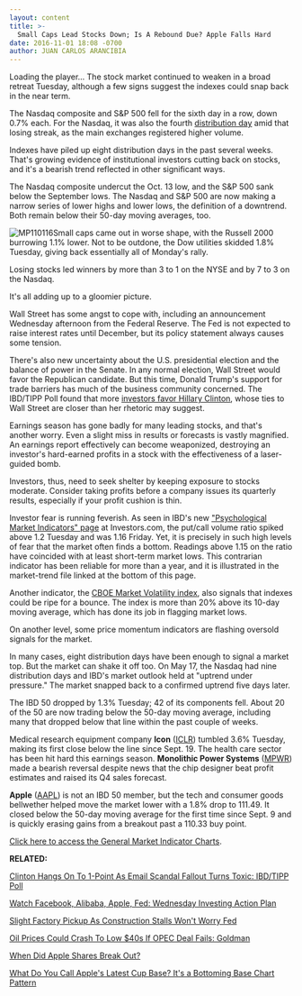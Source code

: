 ```yaml
---
layout: content
title: >-
  Small Caps Lead Stocks Down; Is A Rebound Due? Apple Falls Hard
date: 2016-11-01 18:08 -0700
author: JUAN CARLOS ARANCIBIA
---
```






Loading the player...
The stock market continued to weaken in a broad retreat Tuesday, although a few signs suggest the indexes could snap back in the near term.


The Nasdaq composite and S&P 500 fell for the sixth day in a row, down 0.7% each. For the Nasdaq, it was also the fourth [distribution day](http://education.investors.com/lesson.aspx?id=735759&sourceid=735764) amid that losing streak, as the main exchanges registered higher volume.


Indexes have piled up eight distribution days in the past several weeks. That's growing evidence of institutional investors cutting back on stocks, and it's a bearish trend reflected in other significant ways.


The Nasdaq composite undercut the Oct. 13 low, and the S&P 500 sank below the September lows. The Nasdaq and S&P 500 are now making a narrow series of lower highs and lower lows, the definition of a downtrend. Both remain below their 50-day moving averages, too.


![MP110116](https://www.investors.com/wp-content/uploads/2016/11/MP110116-215x300.png)Small caps came out in worse shape, with the Russell 2000 burrowing 1.1% lower. Not to be outdone, the Dow utilities skidded 1.8% Tuesday, giving back essentially all of Monday's rally.


Losing stocks led winners by more than 3 to 1 on the NYSE and by 7 to 3 on the Nasdaq.


It's all adding up to a gloomier picture.


Wall Street has some angst to cope with, including an announcement Wednesday afternoon from the Federal Reserve. The Fed is not expected to raise interest rates until December, but its policy statement always causes some tension.


There's also new uncertainty about the U.S. presidential election and the balance of power in the Senate. In any normal election, Wall Street would favor the Republican candidate. But this time, Donald Trump's support for trade barriers has much of the business community concerned. The IBD/TIPP Poll found that more [investors favor Hillary Clinton](https://www.investors.com/politics/editorials/why-do-investors-seem-to-favor-hillary-clinton-ibdtipp-poll/), whose ties to Wall Street are closer than her rhetoric may suggest.


Earnings season has gone badly for many leading stocks, and that's another worry. Even a slight miss in results or forecasts is vastly magnified. An earnings report effectively can become weaponized, destroying an investor's hard-earned profits in a stock with the effectiveness of a laser-guided bomb.


Investors, thus, need to seek shelter by keeping exposure to stocks moderate. Consider taking profits before a company issues its quarterly results, especially if your profit cushion is thin.


Investor fear is running feverish. As seen in IBD's new ["Psychological Market Indicators" page](http://research.investors.com/psychological-market-indicators/) at Investors.com, the put/call volume ratio spiked above 1.2 Tuesday and was 1.16 Friday. Yet, it is precisely in such high levels of fear that the market often finds a bottom. Readings above 1.15 on the ratio have coincided with at least short-term market lows. This contrarian indicator has been reliable for more than a year, and it is illustrated in the market-trend file linked at the bottom of this page.


Another indicator, the [CBOE Market Volatility index](http://research.investors.com/psychological-market-indicators/chart?type=volatility), also signals that indexes could be ripe for a bounce. The index is more than 20% above its 10-day moving average, which has done its job in flagging market lows.


On another level, some price momentum indicators are flashing oversold signals for the market.


In many cases, eight distribution days have been enough to signal a market top. But the market can shake it off too. On May 17, the Nasdaq had nine distribution days and IBD's market outlook held at "uptrend under pressure." The market snapped back to a confirmed uptrend five days later.


The IBD 50 dropped by 1.3% Tuesday; 42 of its components fell. About 20 of the 50 are now trading below the 50-day moving average, including many that dropped below that line within the past couple of weeks.


Medical research equipment company **Icon** ([ICLR](https://research.investors.com/quote.aspx?symbol=ICLR)) tumbled 3.6% Tuesday, making its first close below the line since Sept. 19. The health care sector has been hit hard this earnings season. **Monolithic Power Systems** ([MPWR](https://research.investors.com/quote.aspx?symbol=MPWR)) made a bearish reversal despite news that the chip designer beat profit estimates and raised its Q4 sales forecast.


**Apple** ([AAPL](https://research.investors.com/quote.aspx?symbol=AAPL)) is not an IBD 50 member, but the tech and consumer goods bellwether helped move the market lower with a 1.8% drop to 111.49. It closed below the 50-day moving average for the first time since Sept. 9 and is quickly erasing gains from a breakout past a 110.33 buy point.


[Click here to access the General Market Indicator Charts](https://www.investors.com/wp-content/uploads/2016/11/IBD0111161622GMI.pdf).


**RELATED:**


[Clinton Hangs On To 1-Point As Email Scandal Fallout Turns Toxic: IBD/TIPP Poll](https://www.investors.com/politics/clinton-hangs-on-to-1-point-as-email-scandal-fallout-turns-toxic-ibdtipp-poll/)


[Watch Facebook, Alibaba, Apple, Fed: Wednesday Investing Action Plan](https://www.investors.com/research/investing-action-plan/facebook-alibaba-fed-headline-busy-wednesday-investing-action-plan/)


[Slight Factory Pickup As Construction Stalls Won't Worry Fed](https://www.investors.com/news/economy/factories-slogging-ahead-keeping-pressure-off-fed/)


[Oil Prices Could Crash To Low $40s If OPEC Deal Fails: Goldman](https://www.investors.com/news/goldman-oil-could-fall-to-low-40s-if-opec-deal-fails/)


[When Did Apple Shares Break Out?](https://www.investors.com/market-trend/stock-market-today/stocks-up-early-apple-stages-1st-breakout-in-more-than-1-year/)


[What Do You Call Apple's Latest Cup Base? It's a Bottoming Base Chart Pattern](https://www.investors.com/how-to-invest/investors-corner/investing-after-a-market-deep-freeze-how-to-spot-the-bottoming-base/)




